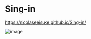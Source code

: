 # Sing-in

https://nicolaseeisuke.github.io/Sing-in/

![image](https://user-images.githubusercontent.com/118619295/235318149-5dd26504-c7c9-4d2f-9a5a-2908816c60df.png)
